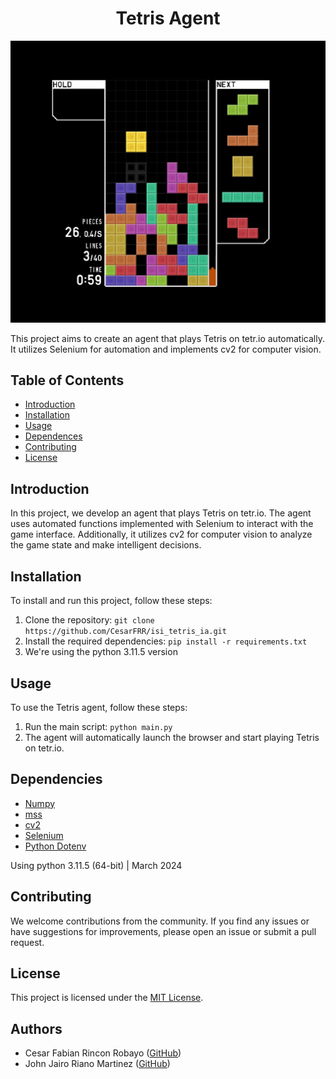 

<div style="text-align: center;">
    <h1>Tetris Agent</h1>
    <img src="./data/tetris_bg.JPG" alt="Tetris Background">
</div>



This project aims to create an agent that plays Tetris on tetr.io automatically. It utilizes Selenium for automation and implements cv2 for computer vision.

## Table of Contents

- [Introduction](#introduction)
- [Installation](#installation)
- [Usage](#usage)
- [Dependences](#dependencies)
- [Contributing](#contributing)
- [License](#license)

## Introduction

In this project, we develop an agent that plays Tetris on tetr.io. The agent uses automated functions implemented with Selenium to interact with the game interface. Additionally, it utilizes cv2 for computer vision to analyze the game state and make intelligent decisions.

## Installation

To install and run this project, follow these steps:

1. Clone the repository: `git clone https://github.com/CesarFRR/isi_tetris_ia.git`
2. Install the required dependencies: `pip install -r requirements.txt`
3. We're using the python 3.11.5 version

## Usage

To use the Tetris agent, follow these steps:

1. Run the main script: `python main.py`
2. The agent will automatically launch the browser and start playing Tetris on tetr.io.

## Dependencies

- [Numpy](https://pypi.org/project/numpy/)
- [mss](https://pypi.org/project/mss/)
- [cv2](https://pypi.org/project/opencv-python/)
- [Selenium](https://pypi.org/project/selenium/)
- [Python Dotenv](https://pypi.org/project/python-dotenv/)

Using python 3.11.5 (64-bit) | March 2024

## Contributing

We welcome contributions from the community. If you find any issues or have suggestions for improvements, please open an issue or submit a pull request.

## License

This project is licensed under the [MIT License](LICENSE).


## Authors

- Cesar Fabian Rincon Robayo ([GitHub](https://github.com/CesarFRR))
- John Jairo Riano Martinez ([GitHub](https://github.com/jorianom))

